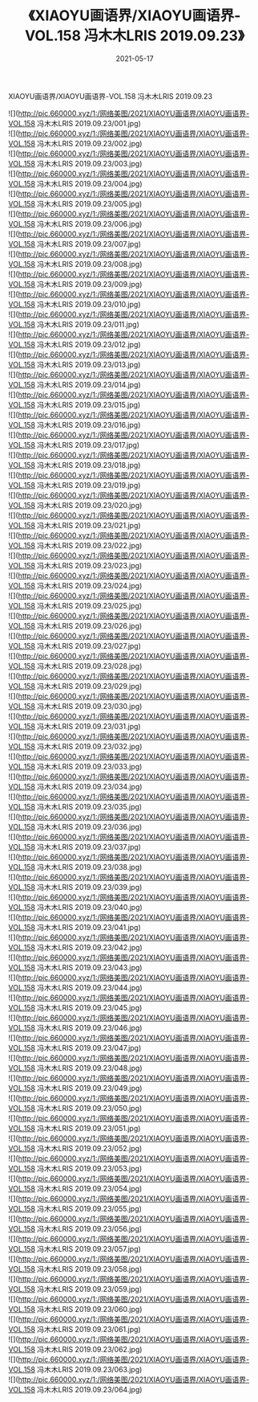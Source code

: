 ﻿---
layout: post
title:  《XIAOYU画语界/XIAOYU画语界-VOL.158 冯木木LRIS 2019.09.23》
date:   2021-05-17
img: http://pic.660000.xyz/1:/网络美图/2021/XIAOYU画语界/XIAOYU画语界-VOL.158 冯木木LRIS 2019.09.23/000.jpg
categories: [美女, 清纯, 唯美]
---

XIAOYU画语界/XIAOYU画语界-VOL.158 冯木木LRIS 2019.09.23

 ![](http://pic.660000.xyz/1:/网络美图/2021/XIAOYU画语界/XIAOYU画语界-VOL.158 冯木木LRIS 2019.09.23/001.jpg) <br>![](http://pic.660000.xyz/1:/网络美图/2021/XIAOYU画语界/XIAOYU画语界-VOL.158 冯木木LRIS 2019.09.23/002.jpg) <br>![](http://pic.660000.xyz/1:/网络美图/2021/XIAOYU画语界/XIAOYU画语界-VOL.158 冯木木LRIS 2019.09.23/003.jpg) <br>![](http://pic.660000.xyz/1:/网络美图/2021/XIAOYU画语界/XIAOYU画语界-VOL.158 冯木木LRIS 2019.09.23/004.jpg) <br>![](http://pic.660000.xyz/1:/网络美图/2021/XIAOYU画语界/XIAOYU画语界-VOL.158 冯木木LRIS 2019.09.23/005.jpg) <br>![](http://pic.660000.xyz/1:/网络美图/2021/XIAOYU画语界/XIAOYU画语界-VOL.158 冯木木LRIS 2019.09.23/006.jpg) <br>![](http://pic.660000.xyz/1:/网络美图/2021/XIAOYU画语界/XIAOYU画语界-VOL.158 冯木木LRIS 2019.09.23/007.jpg) <br>![](http://pic.660000.xyz/1:/网络美图/2021/XIAOYU画语界/XIAOYU画语界-VOL.158 冯木木LRIS 2019.09.23/008.jpg) <br>![](http://pic.660000.xyz/1:/网络美图/2021/XIAOYU画语界/XIAOYU画语界-VOL.158 冯木木LRIS 2019.09.23/009.jpg) <br>![](http://pic.660000.xyz/1:/网络美图/2021/XIAOYU画语界/XIAOYU画语界-VOL.158 冯木木LRIS 2019.09.23/010.jpg) <br>![](http://pic.660000.xyz/1:/网络美图/2021/XIAOYU画语界/XIAOYU画语界-VOL.158 冯木木LRIS 2019.09.23/011.jpg) <br>![](http://pic.660000.xyz/1:/网络美图/2021/XIAOYU画语界/XIAOYU画语界-VOL.158 冯木木LRIS 2019.09.23/012.jpg) <br>![](http://pic.660000.xyz/1:/网络美图/2021/XIAOYU画语界/XIAOYU画语界-VOL.158 冯木木LRIS 2019.09.23/013.jpg) <br>![](http://pic.660000.xyz/1:/网络美图/2021/XIAOYU画语界/XIAOYU画语界-VOL.158 冯木木LRIS 2019.09.23/014.jpg) <br>![](http://pic.660000.xyz/1:/网络美图/2021/XIAOYU画语界/XIAOYU画语界-VOL.158 冯木木LRIS 2019.09.23/015.jpg) <br>![](http://pic.660000.xyz/1:/网络美图/2021/XIAOYU画语界/XIAOYU画语界-VOL.158 冯木木LRIS 2019.09.23/016.jpg) <br>![](http://pic.660000.xyz/1:/网络美图/2021/XIAOYU画语界/XIAOYU画语界-VOL.158 冯木木LRIS 2019.09.23/017.jpg) <br>![](http://pic.660000.xyz/1:/网络美图/2021/XIAOYU画语界/XIAOYU画语界-VOL.158 冯木木LRIS 2019.09.23/018.jpg) <br>![](http://pic.660000.xyz/1:/网络美图/2021/XIAOYU画语界/XIAOYU画语界-VOL.158 冯木木LRIS 2019.09.23/019.jpg) <br>![](http://pic.660000.xyz/1:/网络美图/2021/XIAOYU画语界/XIAOYU画语界-VOL.158 冯木木LRIS 2019.09.23/020.jpg) <br>![](http://pic.660000.xyz/1:/网络美图/2021/XIAOYU画语界/XIAOYU画语界-VOL.158 冯木木LRIS 2019.09.23/021.jpg) <br>![](http://pic.660000.xyz/1:/网络美图/2021/XIAOYU画语界/XIAOYU画语界-VOL.158 冯木木LRIS 2019.09.23/022.jpg) <br>![](http://pic.660000.xyz/1:/网络美图/2021/XIAOYU画语界/XIAOYU画语界-VOL.158 冯木木LRIS 2019.09.23/023.jpg) <br>![](http://pic.660000.xyz/1:/网络美图/2021/XIAOYU画语界/XIAOYU画语界-VOL.158 冯木木LRIS 2019.09.23/024.jpg) <br>![](http://pic.660000.xyz/1:/网络美图/2021/XIAOYU画语界/XIAOYU画语界-VOL.158 冯木木LRIS 2019.09.23/025.jpg) <br>![](http://pic.660000.xyz/1:/网络美图/2021/XIAOYU画语界/XIAOYU画语界-VOL.158 冯木木LRIS 2019.09.23/026.jpg) <br>![](http://pic.660000.xyz/1:/网络美图/2021/XIAOYU画语界/XIAOYU画语界-VOL.158 冯木木LRIS 2019.09.23/027.jpg) <br>![](http://pic.660000.xyz/1:/网络美图/2021/XIAOYU画语界/XIAOYU画语界-VOL.158 冯木木LRIS 2019.09.23/028.jpg) <br>![](http://pic.660000.xyz/1:/网络美图/2021/XIAOYU画语界/XIAOYU画语界-VOL.158 冯木木LRIS 2019.09.23/029.jpg) <br>![](http://pic.660000.xyz/1:/网络美图/2021/XIAOYU画语界/XIAOYU画语界-VOL.158 冯木木LRIS 2019.09.23/030.jpg) <br>![](http://pic.660000.xyz/1:/网络美图/2021/XIAOYU画语界/XIAOYU画语界-VOL.158 冯木木LRIS 2019.09.23/031.jpg) <br>![](http://pic.660000.xyz/1:/网络美图/2021/XIAOYU画语界/XIAOYU画语界-VOL.158 冯木木LRIS 2019.09.23/032.jpg) <br>![](http://pic.660000.xyz/1:/网络美图/2021/XIAOYU画语界/XIAOYU画语界-VOL.158 冯木木LRIS 2019.09.23/033.jpg) <br>![](http://pic.660000.xyz/1:/网络美图/2021/XIAOYU画语界/XIAOYU画语界-VOL.158 冯木木LRIS 2019.09.23/034.jpg) <br>![](http://pic.660000.xyz/1:/网络美图/2021/XIAOYU画语界/XIAOYU画语界-VOL.158 冯木木LRIS 2019.09.23/035.jpg) <br>![](http://pic.660000.xyz/1:/网络美图/2021/XIAOYU画语界/XIAOYU画语界-VOL.158 冯木木LRIS 2019.09.23/036.jpg) <br>![](http://pic.660000.xyz/1:/网络美图/2021/XIAOYU画语界/XIAOYU画语界-VOL.158 冯木木LRIS 2019.09.23/037.jpg) <br>![](http://pic.660000.xyz/1:/网络美图/2021/XIAOYU画语界/XIAOYU画语界-VOL.158 冯木木LRIS 2019.09.23/038.jpg) <br>![](http://pic.660000.xyz/1:/网络美图/2021/XIAOYU画语界/XIAOYU画语界-VOL.158 冯木木LRIS 2019.09.23/039.jpg) <br>![](http://pic.660000.xyz/1:/网络美图/2021/XIAOYU画语界/XIAOYU画语界-VOL.158 冯木木LRIS 2019.09.23/040.jpg) <br>![](http://pic.660000.xyz/1:/网络美图/2021/XIAOYU画语界/XIAOYU画语界-VOL.158 冯木木LRIS 2019.09.23/041.jpg) <br>![](http://pic.660000.xyz/1:/网络美图/2021/XIAOYU画语界/XIAOYU画语界-VOL.158 冯木木LRIS 2019.09.23/042.jpg) <br>![](http://pic.660000.xyz/1:/网络美图/2021/XIAOYU画语界/XIAOYU画语界-VOL.158 冯木木LRIS 2019.09.23/043.jpg) <br>![](http://pic.660000.xyz/1:/网络美图/2021/XIAOYU画语界/XIAOYU画语界-VOL.158 冯木木LRIS 2019.09.23/044.jpg) <br>![](http://pic.660000.xyz/1:/网络美图/2021/XIAOYU画语界/XIAOYU画语界-VOL.158 冯木木LRIS 2019.09.23/045.jpg) <br>![](http://pic.660000.xyz/1:/网络美图/2021/XIAOYU画语界/XIAOYU画语界-VOL.158 冯木木LRIS 2019.09.23/046.jpg) <br>![](http://pic.660000.xyz/1:/网络美图/2021/XIAOYU画语界/XIAOYU画语界-VOL.158 冯木木LRIS 2019.09.23/047.jpg) <br>![](http://pic.660000.xyz/1:/网络美图/2021/XIAOYU画语界/XIAOYU画语界-VOL.158 冯木木LRIS 2019.09.23/048.jpg) <br>![](http://pic.660000.xyz/1:/网络美图/2021/XIAOYU画语界/XIAOYU画语界-VOL.158 冯木木LRIS 2019.09.23/049.jpg) <br>![](http://pic.660000.xyz/1:/网络美图/2021/XIAOYU画语界/XIAOYU画语界-VOL.158 冯木木LRIS 2019.09.23/050.jpg) <br>![](http://pic.660000.xyz/1:/网络美图/2021/XIAOYU画语界/XIAOYU画语界-VOL.158 冯木木LRIS 2019.09.23/051.jpg) <br>![](http://pic.660000.xyz/1:/网络美图/2021/XIAOYU画语界/XIAOYU画语界-VOL.158 冯木木LRIS 2019.09.23/052.jpg) <br>![](http://pic.660000.xyz/1:/网络美图/2021/XIAOYU画语界/XIAOYU画语界-VOL.158 冯木木LRIS 2019.09.23/053.jpg) <br>![](http://pic.660000.xyz/1:/网络美图/2021/XIAOYU画语界/XIAOYU画语界-VOL.158 冯木木LRIS 2019.09.23/054.jpg) <br>![](http://pic.660000.xyz/1:/网络美图/2021/XIAOYU画语界/XIAOYU画语界-VOL.158 冯木木LRIS 2019.09.23/055.jpg) <br>![](http://pic.660000.xyz/1:/网络美图/2021/XIAOYU画语界/XIAOYU画语界-VOL.158 冯木木LRIS 2019.09.23/056.jpg) <br>![](http://pic.660000.xyz/1:/网络美图/2021/XIAOYU画语界/XIAOYU画语界-VOL.158 冯木木LRIS 2019.09.23/057.jpg) <br>![](http://pic.660000.xyz/1:/网络美图/2021/XIAOYU画语界/XIAOYU画语界-VOL.158 冯木木LRIS 2019.09.23/058.jpg) <br>![](http://pic.660000.xyz/1:/网络美图/2021/XIAOYU画语界/XIAOYU画语界-VOL.158 冯木木LRIS 2019.09.23/059.jpg) <br>![](http://pic.660000.xyz/1:/网络美图/2021/XIAOYU画语界/XIAOYU画语界-VOL.158 冯木木LRIS 2019.09.23/060.jpg) <br>![](http://pic.660000.xyz/1:/网络美图/2021/XIAOYU画语界/XIAOYU画语界-VOL.158 冯木木LRIS 2019.09.23/061.jpg) <br>![](http://pic.660000.xyz/1:/网络美图/2021/XIAOYU画语界/XIAOYU画语界-VOL.158 冯木木LRIS 2019.09.23/062.jpg) <br>![](http://pic.660000.xyz/1:/网络美图/2021/XIAOYU画语界/XIAOYU画语界-VOL.158 冯木木LRIS 2019.09.23/063.jpg) <br>![](http://pic.660000.xyz/1:/网络美图/2021/XIAOYU画语界/XIAOYU画语界-VOL.158 冯木木LRIS 2019.09.23/064.jpg) <br>